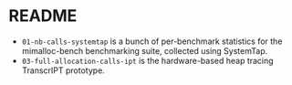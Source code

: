 # README

- `01-nb-calls-systemtap` is a bunch of per-benchmark statistics for the mimalloc-bench benchmarking suite, collected using SystemTap.
- `03-full-allocation-calls-ipt` is the hardware-based heap tracing TranscrIPT prototype.
